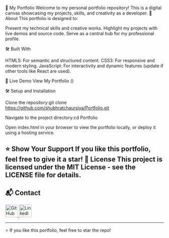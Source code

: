 🌟 My Portfolio
Welcome to my personal portfolio repository! This is a digital canvas showcasing my projects, skills, and creativity as a developer.
📌 About
This portfolio is designed to:

Present my technical skills and creative works.
Highlight my projects with live demos and source code.
Serve as a central hub for my professional profile.

🛠️ Built With

HTML5: For semantic and structured content.
CSS3: For responsive and modern styling.
JavaScript: For interactivity and dynamic features (update if other tools like React are used).

🚀 Live Demo
View My Portfolio ()

🛠️ Setup and Installation

Clone the repository:git clone https://github.com/shubhratchaursiya/Portfolio.git


Navigate to the project directory:cd Portfolio


Open index.html in your browser to view the portfolio locally, or deploy it using a hosting service.

⭐ Show Your Support
If you like this portfolio, feel free to give it a star! 🌟
License
This project is licensed under the MIT License - see the LICENSE file for details.
---

## 📬 Contact
<p align="left">
<a href="https://github.com/shubhratchaursiya" target="_blank">
  <img src="https://cdn.jsdelivr.net/gh/devicons/devicon/icons/github/github-original.svg" width="40" height="40" alt="GitHub"/>
</a>
<a href="https://www.linkedin.com/in/shubhrat-chaursiya-819672354/" target="_blank">
  <img src="https://cdn.jsdelivr.net/gh/devicons/devicon/icons/linkedin/linkedin-original.svg" width="40" height="40" alt="LinkedIn"/>
</a>
</p>

---

⭐ If you like this portfolio, feel free to star the repo!
